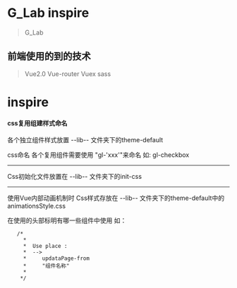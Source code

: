 # G_Lab inspire

> G_Lab 

## 前端使用的到的技术
> Vue2.0
> Vue-router
> Vuex
> sass


# inspire

#### css复用组建样式命名

各个独立组件样式放置 --lib-- 文件夹下的theme-default

css命名 各个复用组件需要使用 "gl-'xxx'"来命名  如:  gl-checkbox

---

Css初始化文件放置在 --lib-- 文件夹下的init-css

---

使用Vue内部动画机制时 Css样式存放在 --lib-- 文件夹下的theme-default中的 animationsStyle.css

在使用的头部标明有哪一些组件中使用 
 如：
 ```
    /*
      *
      *  Use place :
      *  -->
      *     updataPage-from
      *     "组件名称"
      *     
     */
```
